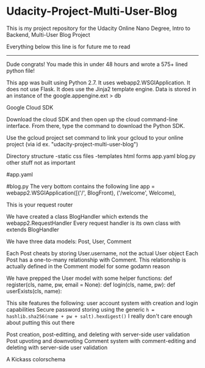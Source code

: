 # Udacity-Project-Multi-User-Blog

This is my project repository for the Udacity Online Nano Degree, Intro to Backend, Multi-User Blog Project



Everything below this line is for future me to read
___________________________________________________

Dude congrats! You made this in under 48 hours and wrote a 575+ lined python file!

This app was built using Python 2.7. It uses webapp2.WSGIApplication.
It does not use Flask. It does use the Jinja2 template engine.
Data is stored in an instance of the google.appengine.ext > db

Google Cloud SDK

Download the cloud SDK and then open up the cloud command-line interface.
From there, type the command to download the Python SDK.

Use the gcloud project set command to link your gcloud to your online project (via id ex. "udacity-project-multi-user-blog")

Directory structure
  -static
      css files
  -templates
       html forms
  app.yaml
  blog.py
  other stuff not as important
  
  
#app.yaml



#blog.py
The very bottom contains the following line
app = webapp2.WSGIApplication([('/', BlogFront),
                               ('/welcome', Welcome),
                               
This is your request router

We have created a class BlogHandler which extends the webapp2.RequestHandler
Every request handler is its own class with extends BlogHandler


We have three data models: Post, User, Comment

Each Post cheats by storing User.username, not the actual User object
Each Post has a one-to-many relationship with Comment. This relationship is actually defined in the Comment model for some godamn reason


We have prepped the User model with some helper functions:
    def register(cls, name, pw, email = None):
    def login(cls, name, pw):
    def userExists(cls, name):
    


This site features the following:
  user account system with creation and login capabilities
  Secure password storing using the generic
  ```h = hashlib.sha256(name + pw + salt).hexdigest()```
  I really don't care enough about putting this out there
  
Post creation, post-editting, and deleting with server-side user validation
Post upvoting and downvoting
Comment system with comment-editing and deleting with server-side user validation


A Kickass colorschema
